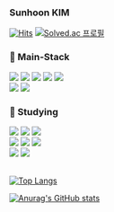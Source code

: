 
### Sunhoon KIM


[![Hits](https://hits.seeyoufarm.com/api/count/incr/badge.svg?url=https%3A%2F%2Fgithub.com%2Fkimsunhoon%2F&count_bg=%2379C83D&title_bg=%23555555&icon=github.svg&icon_color=%23E7E7E7&title=Github&edge_flat=false)](https://hits.seeyoufarm.com) [![Solved.ac
프로필](http://mazassumnida.wtf/api/mini/generate_badge?boj=cave0531)](https://solved.ac/cave0531)

### 📖 Main-Stack
<div align=left>
  <img src="https://img.shields.io/badge/java-007396?style=for-the-badge&logo=java&logoColor=white">
  <img src="https://img.shields.io/badge/spring-6DB33F?style=flat&logo=spring&logoColor=white">
  <img src="https://img.shields.io/badge/html5-E34F26?style=for-the-badge&logo=html5&logoColor=white"> 
  <img src="https://img.shields.io/badge/css-1572B6?style=for-the-badge&logo=css3&logoColor=white"> 
  <img src="https://img.shields.io/badge/javascript-F7DF1E?style=for-the-badge&logo=javascript&logoColor=black">
  <br>
  <img src="https://img.shields.io/badge/python-3776AB?style=for-the-badge&logo=python&logoColor=white">
  <img src="https://img.shields.io/badge/typescript-3178C6?style=for-the-badge&logo=typescript&logoColor=white">
  <br>
</div>

### 📖 Studying
<div align=left>
  
  <img src="https://img.shields.io/badge/github-181717?style=for-the-badge&logo=github&logoColor=white">
  <img src="https://img.shields.io/badge/git-F05032?style=for-the-badge&logo=git&logoColor=white">
  <img src="https://img.shields.io/badge/mysql-4479A1?style=for-the-badge&logo=mysql&logoColor=white">
  <br>
  <img src="https://img.shields.io/badge/boostrap-7952B3?style=for-the-badge&logo=boostrap&logoColor=white">
  <img src="https://img.shields.io/badge/sass-CC6699?style=for-the-badge&logo=sass&logoColor=white">
  <img src="https://img.shields.io/badge/angular-DD0031?style=for-the-badge&logo=angular&logoColor=white">
  <br>
  <img src="https://img.shields.io/badge/MongoDB-47A248?style=for-the-badge&logo=mongodb&logoColor=white">
  <img src="https://img.shields.io/badge/R-276DC3?style=for-the-badge&logo=R&logoColor=white">
</div>
<br>

[![Top Langs](https://github-readme-stats.vercel.app/api/top-langs/?username=kimsunhoon)](https://github.com/kimsunhoon/github-readme-stats)

[![Anurag's GitHub stats](https://github-readme-stats.vercel.app/api?username=kimsunhoon)](https://github.com/kimsunhoon/github-readme-stats)
